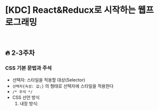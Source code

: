 # [KDC] React&Reducx로 시작하는 웹프로그래밍


<br>

## 🔥 2-3주차

### CSS 기본 문법과 주석
- 선택자: 스타일을 적용할 대상(Selector)
- `선택자{속성: 값;}` 의 형태로 선택자에 스타일을 적용한다 
- `/* 주석 */` 
- CSS 선언 방식
	1. 내장 방식: <style> 요소의 내용으로 스타일을 작성
		*프로젝트를 번들하는 경우 외에는 사용하지 않는다 
	2. 링크 방식: <link>태그를 사용해 외부 css파일을 가져와 적용하는 방식
		*병렬 연결: 해석이 빠른 파일부터 적용 
	3. 인라인 방식: 요소의 style속성에 직접 스타일을 작성 
		*우선순위가 너무 높은 스타일 적용방식이므로 권장하지 않는다
	4. @import 방식: CSS문서안에서 또 다른 CSS문서를 가져와 연결하는 방식
		* `@import url("./box.css");`
		*직렬 연결: 루트 css문서의 해석이 끝난 다음, import된 css파일이 해석된다

### CSS 선택자
- `*` : 모든 요소를 선택하는 전체 선택자
- 태그 선택자: 태그의 이름을 사용해 요소를 선택
- 클래스 선택자: class 속성의 값을 사용해 요소를 선택(.)
- 아이디 선택자: id 속성의 값을 사용해 요소를 선택(#)
- 복합 선택자(일치 선택자): 여러 선택자를 동시에 만족하는 요소 선택
	- (예) `span.apple { color: red; }`
- 자식 선택자: 자식 요소를 선택(부모요소>자식요소)
- 하위 선택자: 하위 요소를 선택(조상요소 하위요소)
- 인접 형제 선택자: 선택자 다음의 형제 요소 **하나**를 선택한다
	- (예) `.orange + li` : .orange의 다음 li태그를 선택
- 일반 형제 선택자: 선택자 다음의 형제 요소 **모두**를 선택한다
	- (예) `.orange ~ li` : .orange의 다음 li태그 모두 선택

### CSS 선택자_가상클래스
- 가상 클래스는 `:`와 함께 사용한다
- `선택자:hover`: 해당 요소에 마우스가 올라가 있는 동안
	- `transition`속성을 기존 요소에 주면 자연스러운 전환효과를 줄 수 있다
- `선택자:active`: 해당 요소를 클릭하고 있는 동안  
- `선택자:focus`: 해당 요소가 포커스 된 동안
	- focus상태가 될 수 있는 요소는 정해져 있다
	- input요소와 같은 HTML 대화형 콘텐츠에 해당한다
	- (예) <input>, <label>, <a>, <button>, <select> ... 
	- `tabindex` 속성을 사용해 focus될 수 있는 요소로 만들 수 있다
		- -1 이 아닌 다른 값을 넣는 것은 논리적인 흐름을 방해하므로, 권장하지 않는다
		- (예) `<div tabindex="-1"></div>
- `선택자:first-child`: 선택자의 형제 요소 중 첫째인 경우
- `선택자:last-child`: 선택자의 형제 요소 중 막내인 경우 
- `선택자:nth-child(n)`: 선택자의 형제 요소 중 n번째인 경우(0부터 카운팅)
	- 0부터 카운팅: Zero-Based Numbering
	- 선택자 대신 `*`을 사용할 수 있다. 형제요소의 태그가 어떤 것이든 모든 형제요소 중 n번째 형재를 선택한다
	- `선택자:nth-child(2n)` 의 경우 2번째, 4번째, 6번째.. 2의 배수에 해당하는 형제 요소를 선택한다 
	- `선택자:nth-child(2n+1)` 의 경우 1번째, 3번째, 5번째.. 2의 배수+1에 해당하는 형제 요소를 선택한다 
- `A:not(B)`: B에 해당하는 선택자가 아닌 A에 해당하는 요소 선택 (부정선택자)
	- `.fruits *:not(span)` span이 아닌 하위 요소를 선택

### CSS 선택자_가상요소선택자
- 가상요소 선택자: 선택자와 가까이에 가상의 인라인 요소를 삽입하는 방식
```html
<div class="box">Content!</div>
```
```css
.box::before{content: "앞!"};
.box::after{content: "뒤!"};
```
```cell
앞! Content! 뒤!
```
- `ABC::before`: 선택자 ABC 요소의 내부 앞에 내용을 삽입
- `ABC::after`: 선택자 ABC 요소의 내부 뒤에 내용을 삽입
- 반드시 `content` 속성을 사용해야한다. 내용이 없어도 추가해주어야한다(`content:""`)


### CSS 선택자_속성
```html
<input type="text" value="ADMIN" />
<input type="passward" value="1111" />
<input type="text" value="AAA" disabled />
<span data-fruit-name="apple">사과</span>
```
```css
[type] { color: blue; } 				/*type속성을 갖는 요소*/
[type = "text"] { color: orange; }		/*type속성이 text인 요소*/
[disabled] { color: red; }				/*disabled 속성을 갖는 요소*/
[data-fruit-name] { background-color: red;}
/* data 속성에도 적용가능하다 */
```
- 태그의 속성명으로 요소를 선택할 수 있다
- 속성 선택자를 사용할 때는 [대괄호]와 함께 사용한다
- 해당 속성을 가지고 있는 요소에 스타일이 적용된다



### CSS 스타일 상속
- 상속되는 CSS 속성은 주로 문자나 글자를 제어하는 속성들이다
	*font-style, font-weight, font-size, line-height ...
```html
<div class="parent">
	<div class="child"></div>
</div>
```
```css
.parent {
	width: 300px;
	height: 200px;
	background-color: red;
}
.child{
	width: 100px;
	height: inherit;
	background-color: orange;
}
```	
- 강제 상속: 상속되지 않는 속성을 강제로 상속시킬 수 있다
- `inherit` 키워드를 통해 부모 요소로부터 속성의 값을 강제로 상속받을 수 있다


### CSS 선택자 우선순위
- 같은 요소가 여러 선언의 대상이 된 경우, 어떤 스타일을 우선 적용할 지 결정하는 방법
- 점수가 높은 선언이 우선한다. 같은 점수라면 가장 마지막에 해석된 선언이 우선한다(선언 순서도)
- CSS 우선순위를 계산하는 것을 `명시도`라고 말한다
- `!important` 키워드를 사용하는 것은 `중요도`라고 말한다

```html
<div id="color_yellow" class="color_green" style="color:orange">
	Hello Wolrd
</div>
```
```css
div { color: red; !important;}
#color_yellow { color: yellow; }
.color_green { color: green; }
div { color: blue; }
* { color: darkblue; }
body { color: violet; }
```
- !important `999999999999999점`
- 인라인 선언(태그 내에서 스타일 선언) `1000점`
- id선택자	`100점`
- class선택자 `10점`
- 태그선택자 `1점`
- 전체선택자(*) `0점`
- 상속 `X점`

```css
.list li.item{...}	/*21*/
.list li:hover{...}	/*21*/
.box::before{...}	/*11*/
#submit span{...}	/*101*/
header .menu li:nth-child(2){...}	/*22*/
h1{...}				/*1*/
:not(.box){...}		/*10*/
```
- 가상클래스 선택자도 클래스 선택자이므로 10점에 해당 (`:hover`)
	* `:not`은 부정 선택자이므로, 해당 요소를 부정하기때문에 점수로 계산하지 않고, 해당 선택자의 점수만 계산한다
- 가상요소 선택자도 요소, 태그 선택자이므로 1점에 해당 (`::before`)

### CSS
- `width` `height`: 요소의 너비와 높이(default=`auto`)
- `max-width` `max-height`: 요소가 커질 수 있는 최대 너비,높이(default=`none`=최대 너비 제한 없음)
- `min-width` `min-height`: 요소가 작아질 수 있는 최소 너비,높이(default=`0`)
- `margin`: 요소의 외부 여백(공간)을 지정하는 단축 속성 (defualt=`0`)
	* `auto`는 브라우저가 여백을 계산한다 -> 이 성질을 활용해서 너비가 있는 요소의 가운데 정렬에 활용할 수 있다
	* 음수를 사용할 수 있다
- `padding`: 요소의 내부 여백(공간)을 지정하는 단축 속성 (defulat=`0`)
	* padding값을 줄 수록 요소의 크기가 커진다
	* `%` 사용 시, 부모 요소의 가로 너비를 기준으로 적용된다
- `border`: 요소의 테두리 선을 지정하는 단축 속성 (두께, 종류, 색상 / default = `medium, `)
	- 요소의 크기에 영향을 준다
	- `border-width`, `border-style`, `border-color` 
- `border-radius`: 요소의 테두리 선을 둥글게 깎아주는 속성
- `box-sizing`: 요소의 크기 계산 기준을 지정한다 (default=`content-box`)
	- `content-box`: 요소의 크기(w,h) + border + padding 
	- `border-box`: 요소의 크기(w,h) = border + padding + 내부 크기(자동 계산)
- `overflow`: 요소의 크기 이상으로 내용이 넘쳤을 때, 어떻게 보여질지를 제어하는 속성 (default = `visible`)
	- `visible`, `hidden`, `scroll`, `auto`
	- `auto`는 필요한 스크롤바를 브라우저 스스로 판단해서 넘친 영역을 처리한다
		- `scroll`을 사용하면 가로 세로 스크롤이 모두 생긴다
		- `auto`를 사용하면 필요한 방향의 스크롤만 생긴다
	- `overflow-x`, `overflow-y`처럼 축을 명시해서 보여짐을 제어할 수 있다
- `display`: 요소의 화면 출력 특성
	- 각 요소에 이미 지정되어있는 값: `block`, `inline`, `inline-block`
	- 따로 지정해서 사용하는 값: `flex`, `grid`, `none`
	- 기타: `table`, `table-row`, `table-cell` 등..
- `opacity`: 요소의 투명도를 지정(0~1)
- 글꼴 관련 속성
	- `font-size`: 글자의 크기를 지정하는 속성(default = `16px`)
	- `font-weight`: 글자의 두께를 지정하는 속성 
	- `font-stlye`: 글자의 기울기를 지정하는 속성(default = `normal`)
	- `line-height`: 행간을 지정하는 속성(배수(단위X), px, em, rem)
	- `font-family`: 글꼴을 지정하는 속성
		- `font-family: 글꼴1, "글 꼴 2", ... 글꼴걔열;`
		- 띄어쓰기 등 특수문자가 포함된 글꼴명은 큰 따옴표로 묶어서 작성해야한다
		- 글꼴 계열은 필수로 작성해야한다
			*serif : 삐침 있는 명조 계열의 글꼴
			*sans-serif : 삐침 없고 굵기가 일정한 고딕 계열의 글꼴
			*monospace : 글자 폭과 간격이 일정한 글꼴
			*cursive : 손으로 쓴 것 같은 필기 계열의 글꼴
			*fantasy : 화려한 글꼴
- 문자 관련 속성
	- `text-decoration`: 문자의 장식(선) (default=`none`)
		- `underline`, `overline`, `line-through`
	- `text-align`: 문자의 정렬 방식을 지정
	- `text-indent`: 문장 들여쓰기를 지정
		- 내여쓰기는 음수값을 넣어 사용할 수 있다
	- `color`: 글자의 색상을 지정 
- 배경 관련 속성
	- `background-color`: 요소의 배경 색상 
		- `transparent` 를 값으로 넣으면 투명하게 지정할 수 있다
	- `background-image: url("...");`: 요소의 배경 이미지 삽입 
	- `background-size`: 배경 이미지의 크기를 지정 
		- `auto`: 이미지의 실제 크기
		- `cover`: 비율을 유지하며 요소의 더 넓은 너비에 맞춤
		- `contain`: 비율을 유지하며 요소의 더 짧은 너비에 맞춤
	- `background-repeat`: 요소의 배경 이미지 반복
		- `repeat`, `repaet-x`, `repeat-y`, `no-repeat` 
	- `background-position`: 요소의 배경 이미지 위치
		- 방향: center, top, bottom, left, right
		- 단위: `background-position: 100px, 30px`
		- 방향으로 입력하거나 x,y축을 기준으로 단위를 사용해 입력하는 방식이 있다
	- `background-attachment`: 요소의 배경 이미지 스크롤 특성 (default = `scroll`)
		- `scroll`: 이미지가 요소를 따라 같이 스크롤
		- `fixed`: 이미지가 뷰포트에 고정, 스크롤X
			- `fixed`와 `cover`를 같이 사용하면, `cover`의 기준이 뷰포트의 더 넓은 너비가 된다
		- `local`: 요소 내 스크롤 시 이미지가 같이 스크롤
- 배치 관련 속성
	- `position`: 요소의 위치를 지정하는 기준
		- top, bottom, left, right, z-index 속성을 사용해 위치를 설정한다)
		- `static`: 기준 없음(default)
		- `absolute`: 요소 자신을 기준으로 한다 (원래의 위치를 기준으로)
		- `relative`: 위치상(가장 가까운) 부모 요소를 기준으로 한다 
			- 조상 요소 중 position 값이 relative인 가장 가까운 요소를 기준으로 한다
			- 이렇게 position의 기준이 되는 요소를 위치상의 부모 요소라고 부른다
			- 위치상의 부모 요소를 찾지 못하면 거슬러 올라가 body, html까지 확인한다
			- body와 html도 위치상의 부모 요소가 아닌 경우 결국 뷰포트를 기준으로 위치를 지정한다 
		- `fixed`: 뷰포트(브라우저)를 기준으로 한다 
		- `sticky`: 스크롤 영역 기준
- filter: 특정 이미지나 요소에 적용하면 다양한 필터 효과를 적용할 수 있다
- 플렉스
	- 


### CSS 단위
1. `px`: 픽셀
2. `%`: 상대적 백분율
3. `em`: 요소의 글꼴 크기
4. `rem`: 루트 요소(html)의 글꼴 크기
5. `vw`: 뷰포트 가로 너비의 백분율
6. `vh`: 뷰포트 세로 너비의 백분율